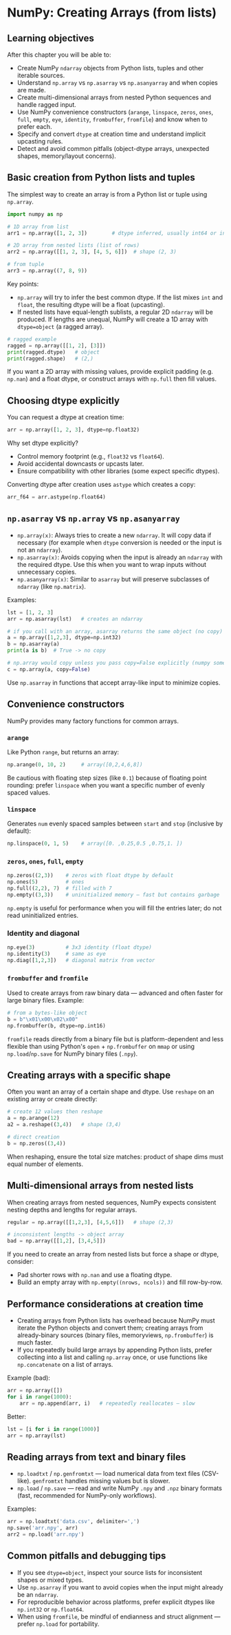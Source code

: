 # NumPy: Creating Arrays (from lists)

## Learning objectives

After this chapter you will be able to:

* Create NumPy `ndarray` objects from Python lists, tuples and other iterable sources.
* Understand `np.array` vs `np.asarray` vs `np.asanyarray` and when copies are made.
* Create multi-dimensional arrays from nested Python sequences and handle ragged input.
* Use NumPy convenience constructors (`arange`, `linspace`, `zeros`, `ones`, `full`, `empty`, `eye`, `identity`, `frombuffer`, `fromfile`) and know when to prefer each.
* Specify and convert `dtype` at creation time and understand implicit upcasting rules.
* Detect and avoid common pitfalls (object-dtype arrays, unexpected shapes, memory/layout concerns).



## Basic creation from Python lists and tuples

The simplest way to create an array is from a Python list or tuple using `np.array`.

```python
import numpy as np

# 1D array from list
arr1 = np.array([1, 2, 3])        # dtype inferred, usually int64 or int32

# 2D array from nested lists (list of rows)
arr2 = np.array([[1, 2, 3], [4, 5, 6]])  # shape (2, 3)

# from tuple
arr3 = np.array((7, 8, 9))
```

Key points:

* `np.array` will try to infer the best common dtype. If the list mixes `int` and `float`, the resulting dtype will be a float (upcasting).
* If nested lists have equal-length sublists, a regular 2D `ndarray` will be produced. If lengths are unequal, NumPy will create a 1D array with `dtype=object` (a ragged array).

```python
# ragged example
ragged = np.array([[1, 2], [3]])
print(ragged.dtype)   # object
print(ragged.shape)   # (2,)
```

If you want a 2D array with missing values, provide explicit padding (e.g. `np.nan`) and a float dtype, or construct arrays with `np.full` then fill values.



##  Choosing dtype explicitly

You can request a dtype at creation time:

```python
arr = np.array([1, 2, 3], dtype=np.float32)
```

Why set dtype explicitly?

* Control memory footprint (e.g., `float32` vs `float64`).
* Avoid accidental downcasts or upcasts later.
* Ensure compatibility with other libraries (some expect specific dtypes).

Converting dtype after creation uses `astype` which creates a copy:

```python
arr_f64 = arr.astype(np.float64)
```



##  `np.asarray` vs `np.array` vs `np.asanyarray`

* `np.array(x)`: Always tries to create a new `ndarray`. It will copy data if necessary (for example when `dtype` conversion is needed or the input is not an `ndarray`).
* `np.asarray(x)`: Avoids copying when the input is already an `ndarray` with the required dtype. Use this when you want to wrap inputs without unnecessary copies.
* `np.asanyarray(x)`: Similar to `asarray` but will preserve subclasses of `ndarray` (like `np.matrix`).

Examples:

```python
lst = [1, 2, 3]
arr = np.asarray(lst)   # creates an ndarray

# if you call with an array, asarray returns the same object (no copy) unless dtype change required
a = np.array([1,2,3], dtype=np.int32)
b = np.asarray(a)
print(a is b)  # True -> no copy

# np.array would copy unless you pass copy=False explicitly (numpy sometimes still copies)
c = np.array(a, copy=False)
```

Use `np.asarray` in functions that accept array-like input to minimize copies.



## Convenience constructors

NumPy provides many factory functions for common arrays.

### `arange`

Like Python `range`, but returns an array:

```python
np.arange(0, 10, 2)     # array([0,2,4,6,8])
```

Be cautious with floating step sizes (like `0.1`) because of floating point rounding: prefer `linspace` when you want a specific number of evenly spaced values.

### `linspace`

Generates `num` evenly spaced samples between `start` and `stop` (inclusive by default):

```python
np.linspace(0, 1, 5)    # array([0. ,0.25,0.5 ,0.75,1. ])
```

### `zeros`, `ones`, `full`, `empty`

```python
np.zeros((2,3))    # zeros with float dtype by default
np.ones(5)         # ones
np.full((2,2), 7)  # filled with 7
np.empty((3,3))    # uninitialized memory — fast but contains garbage
```

`np.empty` is useful for performance when you will fill the entries later; do not read uninitialized entries.

### Identity and diagonal

```python
np.eye(3)          # 3x3 identity (float dtype)
np.identity(3)     # same as eye
np.diag([1,2,3])   # diagonal matrix from vector
```

### `frombuffer` and `fromfile`

Used to create arrays from raw binary data — advanced and often faster for large binary files. Example:

```python
# from a bytes-like object
b = b"\x01\x00\x02\x00"
np.frombuffer(b, dtype=np.int16)
```

`fromfile` reads directly from a binary file but is platform-dependent and less flexible than using Python's `open` + `np.frombuffer` on `mmap` or using `np.load`/`np.save` for NumPy binary files (`.npy`).



##  Creating arrays with a specific shape

Often you want an array of a certain shape and dtype. Use `reshape` on an existing array or create directly:

```python
# create 12 values then reshape
a = np.arange(12)
a2 = a.reshape((3,4))   # shape (3,4)

# direct creation
b = np.zeros((3,4))
```

When reshaping, ensure the total size matches: product of shape dims must equal number of elements.



##  Multi-dimensional arrays from nested lists

When creating arrays from nested sequences, NumPy expects consistent nesting depths and lengths for regular arrays.

```python
regular = np.array([[1,2,3], [4,5,6]])   # shape (2,3)

# inconsistent lengths -> object array
bad = np.array([[1,2], [3,4,5]])
```

If you need to create an array from nested lists but force a shape or dtype, consider:

* Pad shorter rows with `np.nan` and use a floating dtype.
* Build an empty array with `np.empty((nrows, ncols))` and fill row-by-row.



##  Performance considerations at creation time

* Creating arrays from Python lists has overhead because NumPy must iterate the Python objects and convert them; creating arrays from already-binary sources (binary files, memoryviews, `np.frombuffer`) is much faster.
* If you repeatedly build large arrays by appending Python lists, prefer collecting into a list and calling `np.array` once, or use functions like `np.concatenate` on a list of arrays.

Example (bad):

```python
arr = np.array([])
for i in range(1000):
    arr = np.append(arr, i)   # repeatedly reallocates — slow
```

Better:

```python
lst = [i for i in range(1000)]
arr = np.array(lst)
```



##  Reading arrays from text and binary files

* `np.loadtxt` / `np.genfromtxt` — load numerical data from text files (CSV-like). `genfromtxt` handles missing values but is slower.
* `np.load` / `np.save` — read and write NumPy `.npy` and `.npz` binary formats (fast, recommended for NumPy-only workflows).

Examples:

```python
arr = np.loadtxt('data.csv', delimiter=',')
np.save('arr.npy', arr)
arr2 = np.load('arr.npy')
```



##  Common pitfalls and debugging tips

* If you see `dtype=object`, inspect your source lists for inconsistent shapes or mixed types.
* Use `np.asarray` if you want to avoid copies when the input might already be an `ndarray`.
* For reproducible behavior across platforms, prefer explicit dtypes like `np.int32` or `np.float64`.
* When using `fromfile`, be mindful of endianness and struct alignment — prefer `np.load` for portability.

